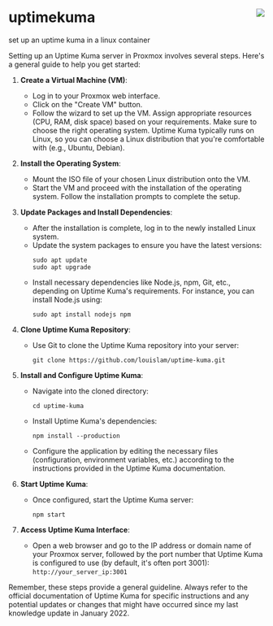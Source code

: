 # uptimekuma        <img align="right" src="https://visitor-badge.laobi.icu/badge?page_id=noetovar5.uptimekuma"/> 
set up an uptime kuma in a linux container





Setting up an Uptime Kuma server in Proxmox involves several steps. Here's a general guide to help you get started:

1. **Create a Virtual Machine (VM)**:
   - Log in to your Proxmox web interface.
   - Click on the "Create VM" button.
   - Follow the wizard to set up the VM. Assign appropriate resources (CPU, RAM, disk space) based on your requirements. Make sure to choose the right operating system. Uptime Kuma typically runs on Linux, so you can choose a Linux distribution that you're comfortable with (e.g., Ubuntu, Debian).

2. **Install the Operating System**:
   - Mount the ISO file of your chosen Linux distribution onto the VM.
   - Start the VM and proceed with the installation of the operating system. Follow the installation prompts to complete the setup.

3. **Update Packages and Install Dependencies**:
   - After the installation is complete, log in to the newly installed Linux system.
   - Update the system packages to ensure you have the latest versions: 
     ```
     sudo apt update
     sudo apt upgrade
     ```
   - Install necessary dependencies like Node.js, npm, Git, etc., depending on Uptime Kuma's requirements. For instance, you can install Node.js using:
     ```
     sudo apt install nodejs npm
     ```

4. **Clone Uptime Kuma Repository**:
   - Use Git to clone the Uptime Kuma repository into your server:
     ```
     git clone https://github.com/louislam/uptime-kuma.git
     ```

5. **Install and Configure Uptime Kuma**:
   - Navigate into the cloned directory:
     ```
     cd uptime-kuma
     ```
   - Install Uptime Kuma's dependencies:
     ```
     npm install --production
     ```
   - Configure the application by editing the necessary files (configuration, environment variables, etc.) according to the instructions provided in the Uptime Kuma documentation.

6. **Start Uptime Kuma**:
   - Once configured, start the Uptime Kuma server:
     ```
     npm start
     ```

7. **Access Uptime Kuma Interface**:
   - Open a web browser and go to the IP address or domain name of your Proxmox server, followed by the port number that Uptime Kuma is configured to use (by default, it's often port 3001): `http://your_server_ip:3001`

Remember, these steps provide a general guideline. Always refer to the official documentation of Uptime Kuma for specific instructions and any potential updates or changes that might have occurred since my last knowledge update in January 2022.
